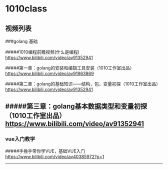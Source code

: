 # 1010class

## 视频列表

###golang 基础

#####1010编程前瞻视频(什么是编程) 
https://www.bilibili.com/video/av91352941

#####第一章：golang的安装和编辑工具安装（1010工作室出品）
https://www.bilibili.com/video/av91963869

#####第二章：golang的基础知识——结构，包，变量初探（1010工作室出品）
https://www.bilibili.com/video/av91352941

#####第三章：golang基本数据类型和变量初探（1010工作室出品）
https://www.bilibili.com/video/av91352941
---
### vue入门教学

#####手挽手带你学VUE，基础VUE入门
https://www.bilibili.com/video/av40385972?p=1

---